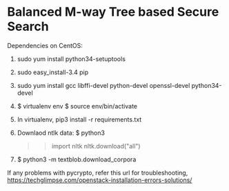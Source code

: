 # Balanced M-way Tree based Secure Search

Dependencies on CentOS: 

1. sudo yum install python34-setuptools

2. sudo easy_install-3.4 pip

3. sudo yum install gcc libffi-devel python-devel openssl-devel python34-devel

4. $ virtualenv env
   $ source env/bin/activate

4. In virtualenv, 
    pip3 install -r requirements.txt

5. Downlaod ntlk data:
    $ python3
    >> import nltk
    >> nltk.download("all")

6. $ python3 -m textblob.download_corpora

If any problems with pycrypto, refer this url for troubleshooting,
   https://techglimpse.com/openstack-installation-errors-solutions/
